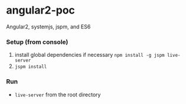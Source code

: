 # angular2-poc

Angular2, systemjs, jspm, and ES6

### Setup (from console)
1. install global dependencies if necessary
`npm install -g jspm live-server`
2. `jspm install`

### Run
* `live-server` from the root directory
